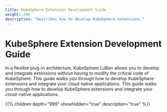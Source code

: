```yaml
---
title: KubeSphere Extension Development Guide
weight: 200
description: "Describes how to develop KubeSphere extensions."
---
```


# KubeSphere Extension Development Guide

In a flexible plug-in architecture, KubeSphere LuBan  allows you to develop and integrate extensions without having to modify the critical code of KubeSphere. This guide walks you through how to develop KubeSphere extensions and integrate your cloud native applications. This guide walks you through how to develop KubeSphere extensions and integrate your cloud-native applications.

{{% children depth="999" showhidden="true" description="true" %}}